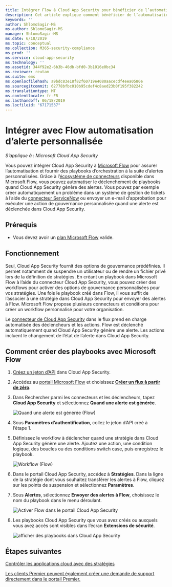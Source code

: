 ```yaml
---
title: Intégrer Flow à Cloud App Security pour bénéficier de l’automatisation avec des alertes personnalisées
description: Cet article explique comment bénéficier de l’automatisation avec des alertes personnalisées en intégrant Flow à Cloud App Security.
keywords: ''
author: ShlomoSagir-MS
ms.author: ShlomoSagir-MS
manager: ShlomoSagir-MS
ms.date: 6/18/2019
ms.topic: conceptual
ms.collection: M365-security-compliance
ms.prod: ''
ms.service: cloud-app-security
ms.technology: ''
ms.assetid: 344f92e2-6b3b-46db-bfd0-3b1016e0bc34
ms.reviewer: reutam
ms.suite: ems
ms.openlocfilehash: a9bdc83e18f82f60719e4080aacecdf4eea0580e
ms.sourcegitcommit: 62778bfbc010b95cdef4c8aed23b0f195f382242
ms.translationtype: MT
ms.contentlocale: fr-FR
ms.lasthandoff: 06/18/2019
ms.locfileid: "67171537"
---
```

# <a name="integrate-with-flow-for-custom-alert-automation"></a>Intégrer avec Flow automatisation d’alerte personnalisée

*S’applique à : Microsoft Cloud App Security*

Vous pouvez intégrer Cloud App Security à [Microsoft Flow](https://docs.microsoft.com/flow/getting-started) pour assurer l’automatisation et fournir des playbooks d’orchestration à la suite d’alertes personnalisées. Grâce à l’[écosystème de connecteurs](https://docs.microsoft.com/connectors/) disponible dans Microsoft Flow, vous pouvez automatiser le déclenchement de playbooks quand Cloud App Security génère des alertes. Vous pouvez par exemple créer automatiquement un problème dans un système de gestion de tickets à l’aide du [connecteur ServiceNow](https://docs.microsoft.com/connectors/service-now/) ou envoyer un e-mail d’approbation pour exécuter une action de gouvernance personnalisée quand une alerte est déclenchée dans Cloud App Security.  

## <a name="prerequisites"></a>Prérequis 

 - Vous devez avoir un [plan Microsoft Flow](https://flow.microsoft.com/en-us/pricing) valide.

## <a name="how-it-works"></a>Fonctionnement

Seul, Cloud App Security fournit des options de gouvernance prédéfinies. Il permet notamment de suspendre un utilisateur ou de rendre un fichier privé lors de la définition de stratégies. En créant un playbook dans Microsoft Flow à l’aide du connecteur Cloud App Security, vous pouvez créer des workflows pour activer des options de gouvernance personnalisées pour vos stratégies. Une fois le playbook créé dans Flow, il vous suffit de l’associer à une stratégie dans Cloud App Security pour envoyer des alertes à Flow. Microsoft Flow propose plusieurs connecteurs et conditions pour créer un workflow personnalisé pour votre organisation. 

Le [connecteur de Cloud App Security](https://docs.microsoft.com/connectors/cloudappsecurity/) dans le flux prend en charge automatisée des déclencheurs et les actions. Flow est déclenché automatiquement quand Cloud App Security génère une alerte. Les actions incluent le changement de l’état de l’alerte dans Cloud App Security. 

## <a name="how-to-create-playbooks-with-microsoft-flow"></a>Comment créer des playbooks avec Microsoft Flow

1. [Créez un jeton d’API](api-tokens.md) dans Cloud App Security. 

2. Accédez au [portail Microsoft Flow](https://flow.microsoft.com) et choisissez [**Créer un flux à partir de zéro**](https://docs.microsoft.com/flow/get-started-logic-flow). 

3. Dans Rechercher parmi les connecteurs et les déclencheurs, tapez **Cloud App Security** et sélectionnez **Quand une alerte est générée**.

   ![Quand une alerte est générée (Flow)](./media/flow-when-alert.png)

4. Sous **Paramètres d’authentification**, collez le jeton d’API créé à l’étape 1. 

5. Définissez le workflow à déclencher quand une stratégie dans Cloud App Security génère une alerte. Ajoutez une action, une condition logique, des boucles ou des conditions switch case, puis enregistrez le playbook. 

   ![Workflow (Flow)](./media/flow-workflow.png)

6. Dans le portail Cloud App Security, accédez à **Stratégies**. Dans la ligne de la stratégie dont vous souhaitez transférer les alertes à Flow, cliquez sur les points de suspension et sélectionnez **Paramètres**. 
7. Sous **Alertes**, sélectionnez **Envoyer des alertes à Flow**, choisissez le nom du playbook dans le menu déroulant.  

   ![Activer Flow dans le portail Cloud App Security](./media/flow-mcas-config.png)

8. Les playbooks Cloud App Security que vous avez créés ou auxquels vous avez accès sont visibles dans l’écran **Extensions de sécurité**. 

  
   ![afficher des playbooks dans Cloud App Security](./media/flow-extensions.png)
 
 

## <a name="next-steps"></a>Étapes suivantes 
[Contrôler les applications cloud avec des stratégies](control-cloud-apps-with-policies.md)   

[Les clients Premier peuvent également créer une demande de support directement dans le portail Premier.](https://premier.microsoft.com/)  
